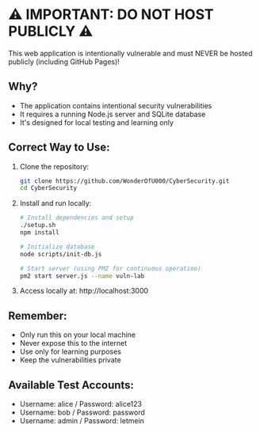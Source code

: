 # ⚠️ IMPORTANT: DO NOT HOST PUBLICLY ⚠️

This web application is intentionally vulnerable and must NEVER be hosted publicly (including GitHub Pages)!

## Why?
- The application contains intentional security vulnerabilities
- It requires a running Node.js server and SQLite database
- It's designed for local testing and learning only

## Correct Way to Use:
1. Clone the repository:
   ```bash
   git clone https://github.com/WonderOfU000/CyberSecurity.git
   cd CyberSecurity
   ```

2. Install and run locally:
   ```bash
   # Install dependencies and setup
   ./setup.sh
   npm install
   
   # Initialize database
   node scripts/init-db.js
   
   # Start server (using PM2 for continuous operation)
   pm2 start server.js --name vuln-lab
   ```

3. Access locally at: http://localhost:3000

## Remember:
- Only run this on your local machine
- Never expose this to the internet
- Use only for learning purposes
- Keep the vulnerabilities private

## Available Test Accounts:
- Username: alice / Password: alice123
- Username: bob / Password: password
- Username: admin / Password: letmein